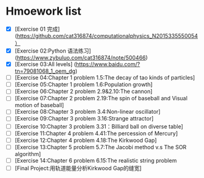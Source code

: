 # Hmoework list
- [x] [Exercise 01 完成] (https://github.com/cat316874/computationalphysics_N2015335550054）
- [x] [Exercise 02:Python 语法练习] (https://www.zybuluo.com/cat316874/note/500466)
- [x] [Exercise 03:All levels] (https://www.baidu.com/?tn=79081068_1_oem_dg)
- [ ] [Exercise 04:Chapter 1 problem 1.5:The decay of tao kinds of particles]
- [ ] [Exercise 05:Chapter 1 problem 1.6:Population growth]
- [ ] [Exercise 06:Chapter 2 problem 2.9&2.10:The cannon]
- [ ] [Exercise 07:Chapter 2 problem 2.19:The spin of baseball and Visual motion of baseball]
- [ ] [Exercise 08:Chapter 3 problem 3.4:Non-linear oscillator]
- [ ] [Exercise 09:Chapter 3 problem 3.16:Strange attractor]
- [ ] [Exercise 10:Chapter 3 problem 3.31：Billiard ball on diverse table]
- [ ] [Exercise 11:Chapter 4 problem 4.41:The percession of Mercury]
- [ ] [Exercise 12:Chapter 4 problem 4.18:The Kirkwood Gap]
- [ ] [Exercise 13:Chapter 5 problem 5.7:The Jacobi method v.s The SOR algorithm]
- [ ] [Exercise 14:Chapter 6 problem 6.15:The realistic string problem
- [ ] [Final Project:用轨道能量分析Kirkwood Gap的缝宽]
